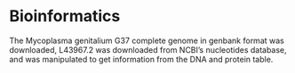 # Bioinformatics
The Mycoplasma genitalium G37 complete genome in genbank format was downloaded, L43967.2 was downloaded from NCBI’s nucleotides database,  and was manipulated to get information from the DNA and protein table. 
